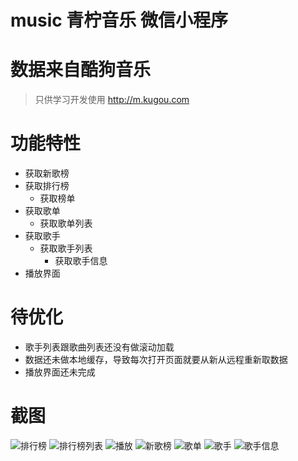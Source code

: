 # music 青柠音乐 微信小程序

# 数据来自酷狗音乐
> 只供学习开发使用
> http://m.kugou.com

# 功能特性
+ 获取新歌榜
+ 获取排行榜
  + 获取榜单
+ 获取歌单
  + 获取歌单列表
+ 获取歌手
  + 获取歌手列表
    + 获取歌手信息
+ 播放界面


# 待优化
+ 歌手列表跟歌曲列表还没有做滚动加载
+ 数据还未做本地缓存，导致每次打开页面就要从新从远程重新取数据
+ 播放界面还未完成

# 截图

![排行榜](https://raw.githubusercontent.com/535601882/music/master/screen/%E6%8E%92%E8%A1%8C%E6%A6%9C.png "title text")
![排行榜列表](https://raw.githubusercontent.com/535601882/music/master/screen/%E6%8E%92%E8%A1%8C%E6%A6%9C%E5%88%97%E8%A1%A8.png "title text")
![播放](https://github.com/535601882/music/blob/master/screen/%E6%92%AD%E6%94%BE.png?raw=true "title text")
![新歌榜](https://github.com/535601882/music/blob/master/screen/%E6%96%B0%E6%AD%8C%E6%A6%9C.png?raw=true "title text")
![歌单](https://github.com/535601882/music/blob/master/screen/%E6%AD%8C%E5%8D%95.png?raw=true "title text")
![歌手](https://github.com/535601882/music/blob/master/screen/%E6%AD%8C%E6%89%8B.png?raw=true "title text")
![歌手信息](https://github.com/535601882/music/blob/master/screen/%E6%AD%8C%E6%89%8B%E4%BF%A1%E6%81%AF.png?raw=true "title text")
